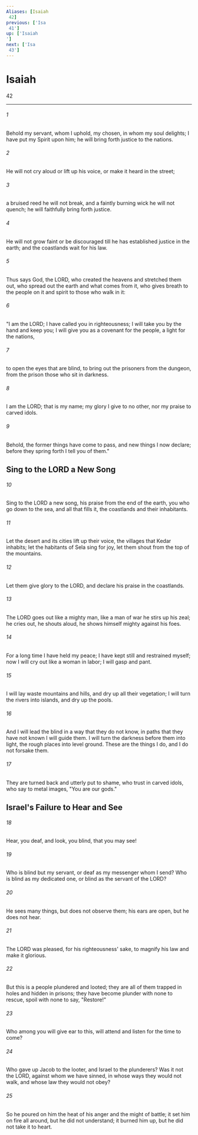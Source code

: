 ```yaml
---
Aliases: [Isaiah 42]
previous: ['Isa 41']
up: ['Isaiah']
next: ['Isa 43']
---
```

# Isaiah 42

***
 

###### 1 
Behold my servant, whom I uphold,  my chosen, in whom my soul delights;  I have put my Spirit upon him;  he will bring forth justice to the nations.   

###### 2 
He will not cry aloud or lift up his voice,  or make it heard in the street;   

###### 3 
a bruised reed he will not break,  and a faintly burning wick he will not quench;  he will faithfully bring forth justice.   

###### 4 
He will not grow faint or be discouraged  till he has established justice in the earth;  and the coastlands wait for his law.  

###### 5 
Thus says God, the LORD,  who created the heavens and stretched them out,  who spread out the earth and what comes from it,  who gives breath to the people on it  and spirit to those who walk in it:   

###### 6 
"I am the LORD; I have called you in righteousness;  I will take you by the hand and keep you;  I will give you as a covenant for the people,  a light for the nations,   

###### 7 
to open the eyes that are blind,  to bring out the prisoners from the dungeon,  from the prison those who sit in darkness.   

###### 8 
I am the LORD; that is my name;  my glory I give to no other,  nor my praise to carved idols.   

###### 9 
Behold, the former things have come to pass,  and new things I now declare;  before they spring forth  I tell you of them."  ## Sing to the LORD a New Song  

###### 10 
Sing to the LORD a new song,  his praise from the end of the earth,  you who go down to the sea, and all that fills it,  the coastlands and their inhabitants.   

###### 11 
Let the desert and its cities lift up their voice,  the villages that Kedar inhabits;  let the habitants of Sela sing for joy,  let them shout from the top of the mountains.   

###### 12 
Let them give glory to the LORD,  and declare his praise in the coastlands.   

###### 13 
The LORD goes out like a mighty man,  like a man of war he stirs up his zeal;  he cries out, he shouts aloud,  he shows himself mighty against his foes.  

###### 14 
For a long time I have held my peace;  I have kept still and restrained myself;  now I will cry out like a woman in labor;  I will gasp and pant.   

###### 15 
I will lay waste mountains and hills,  and dry up all their vegetation;  I will turn the rivers into islands,  and dry up the pools.   

###### 16 
And I will lead the blind  in a way that they do not know,  in paths that they have not known  I will guide them.  I will turn the darkness before them into light,  the rough places into level ground.  These are the things I do,  and I do not forsake them.   

###### 17 
They are turned back and utterly put to shame,  who trust in carved idols,  who say to metal images,  "You are our gods."  ## Israel's Failure to Hear and See  

###### 18 
Hear, you deaf,  and look, you blind, that you may see!   

###### 19 
Who is blind but my servant,  or deaf as my messenger whom I send?  Who is blind as my dedicated one,  or blind as the servant of the LORD?   

###### 20 
He sees many things, but does not observe them;  his ears are open, but he does not hear.   

###### 21 
The LORD was pleased, for his righteousness' sake,  to magnify his law and make it glorious.   

###### 22 
But this is a people plundered and looted;  they are all of them trapped in holes  and hidden in prisons;  they have become plunder with none to rescue,  spoil with none to say, "Restore!"   

###### 23 
Who among you will give ear to this,  will attend and listen for the time to come?   

###### 24 
Who gave up Jacob to the looter,  and Israel to the plunderers?  Was it not the LORD, against whom we have sinned,  in whose ways they would not walk,  and whose law they would not obey?   

###### 25 
So he poured on him the heat of his anger  and the might of battle;  it set him on fire all around, but he did not understand;  it burned him up, but he did not take it to heart.
